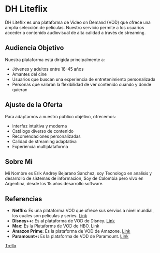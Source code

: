 # DH Liteflix
DH Liteflix es una plataforma de Video on Demand (VOD) que ofrece una amplia selección de películas. Nuestro servicio permite a los usuarios acceder a contenido audiovisual de alta calidad a través de streaming.

## Audiencia Objetivo
Nuestra plataforma está dirigida principalmente a:
- Jóvenes y adultos entre 18-45 años
- Amantes del cine
- Usuarios que buscan una experiencia de entretenimiento personalizada
- Personas que valoran la flexibilidad de ver contenido cuando y donde quieran

## Ajuste de la Oferta
Para adaptarnos a nuestro público objetivo, ofrecemos:
- Interfaz intuitiva y moderna
- Catálogo diverso de contenido
- Recomendaciones personalizadas
- Calidad de streaming adaptativa
- Experiencia multiplataforma

## Sobre Mi
Mi Nombre es Erik Andrey Bejarano Sanchez, soy Tecnologo en analisis y desarrollo de sistemas de informacion, Soy de Colombia pero vivo en Argentina, desde los 15 años desarrollo software.

## Referencias
- **Netflix:** Es una plataforma VOD que ofrece sus servios a nivel mundial, los cuales son peliculas y series. [Link](https://www.netflix.com)
- **Disney++:** Es al plataforma de VOD de Disney. [Link](https://www.disneyplus.com)
- **Max:** Es la Plataforms de VOD de HBO. [Link](https://www.max.com)
- **Amazon Prime:** Es la plataforma de VOD de Amazone. [Link](https://www.primevideo.com)
- **Paramount+:** Es la plataforma de VOD de Paramount. [Link](https://www.paramountplus.com)

[Trello](https://trello.com/b/tKGuYbOO/liteflix)